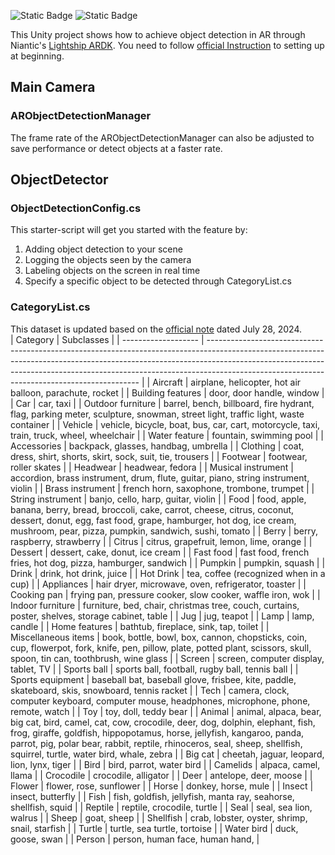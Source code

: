 ![Static Badge](https://img.shields.io/badge/Unity-2022.3-green)  ![Static Badge](https://img.shields.io/badge/Lightship_ARDK-3.6-blue) 

This Unity project shows how to achieve object detection in AR through Niantic's [Lightship ARDK](https://lightship.dev/).  You need to follow [official Instruction](https://lightship.dev/docs/ardk/setup/) to setting up at beginning.  
## Main Camera
### ARObjectDetectionManager
The frame rate of the ARObjectDetectionManager can also be adjusted to save performance or detect objects at a faster rate.
## ObjectDetector
### ObjectDetectionConfig.cs
This starter-script will get you started with the feature by:  
1. Adding object detection to your scene  
2. Logging the objects seen by the camera
3. Labeling objects on the screen in real time
4. Specify a specific object to be detected through CategoryList.cs  
### CategoryList.cs
This dataset is updated based on the [official note](https://lightship.dev/docs/ardk/features/object_detection/#object-detection-categories) dated July 28, 2024.  
| Category            | Subclasses                                                                                                                                                                                                                                                                                              |
| ------------------- | ------------------------------------------------------------------------------------------------------------------------------------------------------------------------------------------------------------------------------------------------------------------------------------------------------- |
| Aircraft            | airplane, helicopter, hot air balloon, parachute, rocket                                                                                                                                                                                                                                                |
| Building features   | door, door handle, window                                                                                                                                                                                                                                                                               |
| Car                 | car, taxi                                                                                                                                                                                                                                                                                               |
| Outdoor furniture   | barrel, bench, billboard, fire hydrant, flag, parking meter, sculpture, snowman, street light, traffic light, waste container                                                                                                                                                                           |
| Vehicle             | vehicle, bicycle, boat, bus, car, cart, motorcycle, taxi, train, truck, wheel, wheelchair                                                                                                                                                                                                               |
| Water feature       | fountain, swimming pool                                                                                                                                                                                                                                                                                 |
| Accessories         | backpack, glasses, handbag, umbrella                                                                                                                                                                                                                                                                    |
| Clothing            | coat, dress, shirt, shorts, skirt, sock, suit, tie, trousers                                                                                                                                                                                                                                            |
| Footwear            | footwear, roller skates                                                                                                                                                                                                                                                                                 |
| Headwear            | headwear, fedora                                                                                                                                                                                                                                                                                        |
| Musical instrument  | accordion, brass instrument, drum, flute, guitar, piano, string instrument, violin                                                                                                                                                                                                                      |
| Brass instrument    | french horn, saxophone, trombone, trumpet                                                                                                                                                                                                                                                               |
| String instrument   | banjo, cello, harp, guitar, violin                                                                                                                                                                                                                                                                      |
| Food                | food, apple, banana, berry, bread, broccoli, cake, carrot, cheese, citrus, coconut, dessert, donut, egg, fast food, grape, hamburger, hot dog, ice cream, mushroom, pear, pizza, pumpkin, sandwich, sushi, tomato                                                                                       |
| Berry               | berry, raspberry, strawberry                                                                                                                                                                                                                                                                            |
| Citrus              | citrus, grapefruit, lemon, lime, orange                                                                                                                                                                                                                                                                 |
| Dessert             | dessert, cake, donut, ice cream                                                                                                                                                                                                                                                                         |
| Fast food           | fast food, french fries, hot dog, pizza, hamburger, sandwich                                                                                                                                                                                                                                            |
| Pumpkin             | pumpkin, squash                                                                                                                                                                                                                                                                                         |
| Drink               | drink, hot drink, juice                                                                                                                                                                                                                                                                                 |
| Hot Drink           | tea, coffee (recognized when in a cup)                                                                                                                                                                                                                                                                  |
| Appliances          | hair dryer, microwave, oven, refrigerator, toaster                                                                                                                                                                                                                                                      |
| Cooking pan         | frying pan, pressure cooker, slow cooker, waffle iron, wok                                                                                                                                                                                                                                              |
| Indoor furniture    | furniture, bed, chair, christmas tree, couch, curtains, poster, shelves, storage cabinet, table                                                                                                                                                                                                         |
| Jug                 | jug, teapot                                                                                                                                                                                                                                                                                             |
| Lamp                | lamp, candle                                                                                                                                                                                                                                                                                            |
| Home features       | bathtub, fireplace, sink, tap, toilet                                                                                                                                                                                                                                                                   |
| Miscellaneous items | book, bottle, bowl, box, cannon, chopsticks, coin, cup, flowerpot, fork, knife, pen, pillow, plate, potted plant, scissors, skull, spoon, tin can, toothbrush, wine glass                                                                                                                               |
| Screen              | screen, computer display, tablet, TV                                                                                                                                                                                                                                                                    |
| Sports ball         | sports ball, football, rugby ball, tennis ball                                                                                                                                                                                                                                                          |
| Sports equipment    | baseball bat, baseball glove, frisbee, kite, paddle, skateboard, skis, snowboard, tennis racket                                                                                                                                                                                                         |
| Tech                | camera, clock, computer keyboard, computer mouse, headphones, microphone, phone, remote, watch                                                                                                                                                                                                          |
| Toy                 | toy, doll, teddy bear                                                                                                                                                                                                                                                                                   |
| Animal              | animal, alpaca, bear, big cat, bird, camel, cat, cow, crocodile, deer, dog, dolphin, elephant, fish, frog, giraffe, goldfish, hippopotamus, horse, jellyfish, kangaroo, panda, parrot, pig, polar bear, rabbit, reptile, rhinoceros, seal, sheep, shellfish, squirrel, turtle, water bird, whale, zebra |
| Big cat             | cheetah, jaguar, leopard, lion, lynx, tiger                                                                                                                                                                                                                                                             |
| Bird                | bird, parrot, water bird                                                                                                                                                                                                                                                                                |
| Camelids            | alpaca, camel, llama                                                                                                                                                                                                                                                                                    |
| Crocodile           | crocodile, alligator                                                                                                                                                                                                                                                                                    |
| Deer                | antelope, deer, moose                                                                                                                                                                                                                                                                                   |
| Flower              | flower, rose, sunflower                                                                                                                                                                                                                                                                                 |
| Horse               | donkey, horse, mule                                                                                                                                                                                                                                                                                     |
| Insect              | insect, butterfly                                                                                                                                                                                                                                                                                       |
| Fish                | fish, goldfish, jellyfish, manta ray, seahorse, shellfish, squid                                                                                                                                                                                                                                        |
| Reptile             | reptile, crocodile, turtle                                                                                                                                                                                                                                                                              |
| Seal                | seal, sea lion, walrus                                                                                                                                                                                                                                                                                  |
| Sheep               | goat, sheep                                                                                                                                                                                                                                                                                             |
| Shellfish           | crab, lobster, oyster, shrimp, snail, starfish                                                                                                                                                                                                                                                          |
| Turtle              | turtle, sea turtle, tortoise                                                                                                                                                                                                                                                                            |
| Water bird          | duck, goose, swan                                                                                                                                                                                                                                                                                       |
| Person              | person, human face, human hand,                                                                                                                                                                                                                                                                         |
